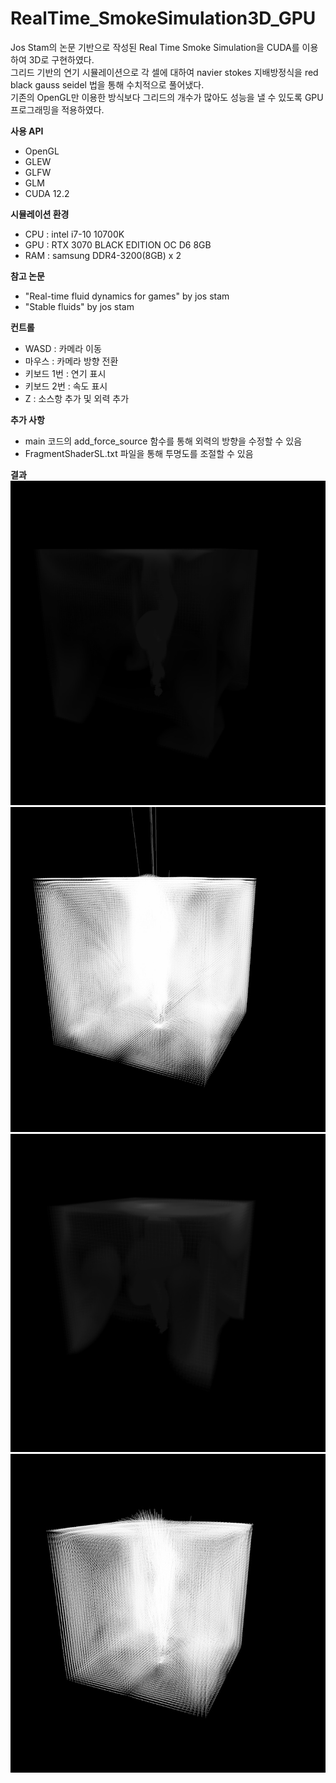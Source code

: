 # RealTime_SmokeSimulation3D_GPU
Jos Stam의 논문 기반으로 작성된 Real Time Smoke Simulation을 CUDA를 이용하여 3D로 구현하였다.  
그리드 기반의 연기 시뮬레이션으로 각 셀에 대하여 navier stokes 지배방정식을 red black gauss seidel 법을 통해 수치적으로 풀어냈다.  
기존의 OpenGL만 이용한 방식보다 그리드의 개수가 많아도 성능을 낼 수 있도록 GPU 프로그래밍을 적용하였다.  


**사용 API**  
- OpenGL  
- GLEW  
- GLFW  
- GLM
- CUDA 12.2     


**시뮬레이션 환경**  
- CPU : intel i7-10 10700K  
- GPU : RTX 3070 BLACK EDITION OC D6 8GB  
- RAM : samsung DDR4-3200(8GB) x 2  


**참고 논문**  
- "Real-time fluid dynamics for games" by jos stam  
- "Stable fluids" by jos stam  


**컨트롤**  
- WASD : 카메라 이동
- 마우스 : 카메라 방향 전환  
- 키보드 1번 : 연기 표시  
- 키보드 2번 : 속도 표시  
- Z : 소스항 추가 및 외력 추가  


**추가 사항**  
- main 코드의 add_force_source 함수를 통해 외력의 방향을 수정할 수 있음  
- FragmentShaderSL.txt 파일을 통해 투명도를 조절할 수 있음  

**결과**  
![Image Alt Text](https://github.com/keastmin/RealTime_SmokeSimulation3D_GPU/blob/main/image/SmokeGPU3D.jpg)  
![Image Alt Text](https://github.com/keastmin/RealTime_SmokeSimulation3D_GPU/blob/main/image/SmokeGPU3D2.jpg)  
![Image Alt Text](https://github.com/keastmin/RealTime_SmokeSimulation3D_GPU/blob/main/image/SmokeGPU3D50.jpg)  
![Image Alt Text](https://github.com/keastmin/RealTime_SmokeSimulation3D_GPU/blob/main/image/SmokeGPU3D50-2.jpg)  
